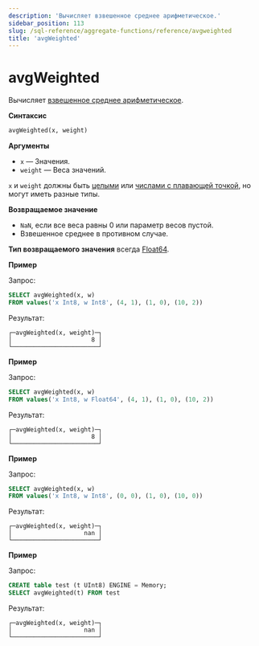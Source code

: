 ```yaml
---
description: 'Вычисляет взвешенное среднее арифметическое.'
sidebar_position: 113
slug: /sql-reference/aggregate-functions/reference/avgweighted
title: 'avgWeighted'
---
```



# avgWeighted

Вычисляет [взвешенное среднее арифметическое](https://en.wikipedia.org/wiki/Weighted_arithmetic_mean).

**Синтаксис**

```sql
avgWeighted(x, weight)
```

**Аргументы**

- `x` — Значения.
- `weight` — Веса значений.

`x` и `weight` должны быть
[целыми](../../../sql-reference/data-types/int-uint.md) или [числами с плавающей точкой](../../../sql-reference/data-types/float.md),
но могут иметь разные типы.

**Возвращаемое значение**

- `NaN`, если все веса равны 0 или параметр весов пустой.
- Взвешенное среднее в противном случае.

**Тип возвращаемого значения** всегда [Float64](../../../sql-reference/data-types/float.md).

**Пример**

Запрос:

```sql
SELECT avgWeighted(x, w)
FROM values('x Int8, w Int8', (4, 1), (1, 0), (10, 2))
```

Результат:

```text
┌─avgWeighted(x, weight)─┐
│                      8 │
└────────────────────────┘
```

**Пример**

Запрос:

```sql
SELECT avgWeighted(x, w)
FROM values('x Int8, w Float64', (4, 1), (1, 0), (10, 2))
```

Результат:

```text
┌─avgWeighted(x, weight)─┐
│                      8 │
└────────────────────────┘
```

**Пример**

Запрос:

```sql
SELECT avgWeighted(x, w)
FROM values('x Int8, w Int8', (0, 0), (1, 0), (10, 0))
```

Результат:

```text
┌─avgWeighted(x, weight)─┐
│                    nan │
└────────────────────────┘
```

**Пример**

Запрос:

```sql
CREATE table test (t UInt8) ENGINE = Memory;
SELECT avgWeighted(t) FROM test
```

Результат:

```text
┌─avgWeighted(x, weight)─┐
│                    nan │
└────────────────────────┘
```
